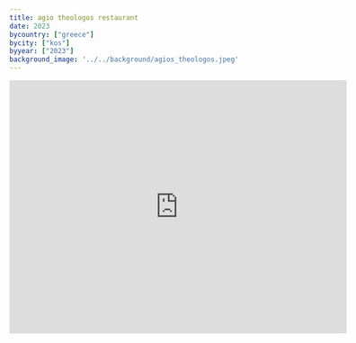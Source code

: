 ```yaml
---
title: agio theologos restaurant
date: 2023
bycountry: ["greece"]
bycity: ["kos"]
byyear: ["2023"]
background_image: '../../background/agios_theologos.jpeg'
---
```


<iframe src="https://www.google.com/maps/embed?pb=!1m18!1m12!1m3!1d2832.9989021169063!2d26.91999386633543!3d36.71404373365795!2m3!1f0!2f0!3f0!3m2!1i1024!2i768!4f13.1!3m3!1m2!1s0x14961c71e04d89d7%3A0xf371367426364acf!2sAgios%20Theologos%20Restaurant!5e0!3m2!1sen!2sus!4v1702348459215!5m2!1sen!2sus" width="600" height="450" style="border:0;" allowfullscreen="" loading="lazy" referrerpolicy="no-referrer-when-downgrade"></iframe>